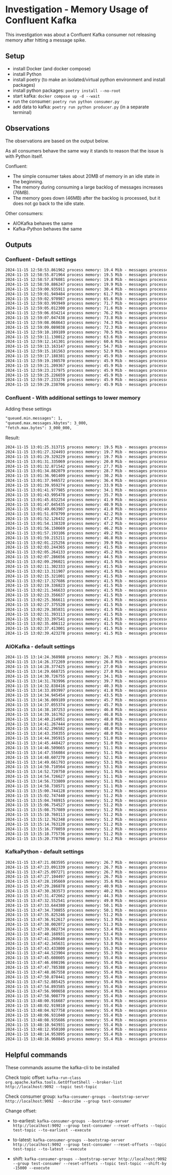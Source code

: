 # Investigation - Memory Usage of Confluent Kafka

This investigation was about a Confluent Kafka consumer not releasing memory after hitting a message spike.

## Setup

- install Docker (and docker compose)
- install Python
- install poetry (to make an isolated/virtual python environment and install packages)
- install python packages: `poetry install --no-root`
- start kafka: `docker compose up -d --wait`
- run the consumer: `poetry run python consumer.py`
- add data to kafka: `poetry run python producer.py` (in a separate terminal)

## Observations

The observations are based on the output below.

As all consumers behave the same way it stands to reason that the issue is with Python itself.

Confluent:

- The simple consumer takes about 20MB of memory in an idle state in the beginning.
- The memory during consuming a large backlog of messages increases (76MB).
- The memory goes down (46MB) after the backlog is processed, but it does not go back to the idle state.

Other consumers:

- AIOKafka behaves the same
- Kafka-Python behaves the same

## Outputs

### Confluent - Default settings

```txt
2024-11-15 12:58:53.861962 process memory: 19.4 Mib - messages processed: 0
2024-11-15 12:58:55.871964 process memory: 19.5 Mib - messages processed: 0
2024-11-15 12:58:57.876081 process memory: 19.8 Mib - messages processed: 0
2024-11-15 12:58:59.886247 process memory: 19.9 Mib - messages processed: 0
2024-11-15 12:59:00.935911 process memory: 30.4 Mib - messages processed: 15000
2024-11-15 12:59:01.949484 process memory: 61.7 Mib - messages processed: 15000
2024-11-15 12:59:02.970987 process memory: 65.6 Mib - messages processed: 15000
2024-11-15 12:59:03.993949 process memory: 71.7 Mib - messages processed: 15000
2024-11-15 12:59:05.012300 process memory: 71.6 Mib - messages processed: 15000
2024-11-15 12:59:06.034214 process memory: 76.2 Mib - messages processed: 15000
2024-11-15 12:59:07.047438 process memory: 73.8 Mib - messages processed: 15000
2024-11-15 12:59:08.068643 process memory: 74.3 Mib - messages processed: 15000
2024-11-15 12:59:09.089038 process memory: 72.3 Mib - messages processed: 15000
2024-11-15 12:59:10.109189 process memory: 70.5 Mib - messages processed: 15000
2024-11-15 12:59:11.130012 process memory: 63.6 Mib - messages processed: 15000
2024-11-15 12:59:12.141301 process memory: 60.6 Mib - messages processed: 15000
2024-11-15 12:59:13.163147 process memory: 54.7 Mib - messages processed: 15000
2024-11-15 12:59:15.181563 process memory: 52.9 Mib - messages processed: 5000
2024-11-15 12:59:17.188381 process memory: 45.9 Mib - messages processed: 0
2024-11-15 12:59:19.198570 process memory: 45.9 Mib - messages processed: 0
2024-11-15 12:59:21.209367 process memory: 45.9 Mib - messages processed: 0
2024-11-15 12:59:23.217975 process memory: 45.9 Mib - messages processed: 0
2024-11-15 12:59:25.226659 process memory: 45.9 Mib - messages processed: 0
2024-11-15 12:59:27.233276 process memory: 45.9 Mib - messages processed: 0
2024-11-15 12:59:29.238706 process memory: 45.9 Mib - messages processed: 0
```

### Confluent - With additional settings to lower memory

Adding these settings

```txt
"queued.min.messages": 1,
"queued.max.messages.kbytes": 3_000,
"fetch.max.bytes": 3_000_000,
````

Result:

```txt
2024-11-15 13:01:25.313715 process memory: 19.5 Mib - messages processed: 0
2024-11-15 13:01:27.324493 process memory: 19.7 Mib - messages processed: 0
2024-11-15 13:01:29.329229 process memory: 19.7 Mib - messages processed: 0
2024-11-15 13:01:31.335069 process memory: 20.0 Mib - messages processed: 0
2024-11-15 13:01:32.871542 process memory: 27.7 Mib - messages processed: 15000
2024-11-15 13:01:34.882079 process memory: 28.7 Mib - messages processed: 3140
2024-11-15 13:01:36.901409 process memory: 30.2 Mib - messages processed: 11861
2024-11-15 13:01:37.946572 process memory: 36.4 Mib - messages processed: 15000
2024-11-15 13:01:39.959274 process memory: 33.9 Mib - messages processed: 5000
2024-11-15 13:01:41.977985 process memory: 34.1 Mib - messages processed: 10000
2024-11-15 13:01:43.995478 process memory: 35.7 Mib - messages processed: 10000
2024-11-15 13:01:45.032254 process memory: 41.9 Mib - messages processed: 15000
2024-11-15 13:01:47.045435 process memory: 40.9 Mib - messages processed: 5000
2024-11-15 13:01:49.063907 process memory: 41.0 Mib - messages processed: 10000
2024-11-15 13:01:51.078799 process memory: 42.2 Mib - messages processed: 10000
2024-11-15 13:01:52.126432 process memory: 47.2 Mib - messages processed: 15000
2024-11-15 13:01:54.138320 process memory: 47.2 Mib - messages processed: 5000
2024-11-15 13:01:56.150669 process memory: 46.2 Mib - messages processed: 10000
2024-11-15 13:01:57.193106 process memory: 49.2 Mib - messages processed: 15000
2024-11-15 13:01:59.215211 process memory: 46.8 Mib - messages processed: 15000
2024-11-15 13:02:01.225256 process memory: 39.9 Mib - messages processed: 0
2024-11-15 13:02:03.244365 process memory: 41.5 Mib - messages processed: 10000
2024-11-15 13:02:05.264133 process memory: 45.2 Mib - messages processed: 10000
2024-11-15 13:02:07.286656 process memory: 44.5 Mib - messages processed: 9999
2024-11-15 13:02:09.296021 process memory: 41.5 Mib - messages processed: 0
2024-11-15 13:02:11.302333 process memory: 41.5 Mib - messages processed: 0
2024-11-15 13:02:13.311907 process memory: 41.5 Mib - messages processed: 0
2024-11-15 13:02:15.321001 process memory: 41.5 Mib - messages processed: 0
2024-11-15 13:02:17.327686 process memory: 41.5 Mib - messages processed: 0
2024-11-15 13:02:19.336823 process memory: 41.5 Mib - messages processed: 0
2024-11-15 13:02:21.346633 process memory: 41.5 Mib - messages processed: 0
2024-11-15 13:02:23.356637 process memory: 41.5 Mib - messages processed: 0
2024-11-15 13:02:25.366611 process memory: 41.5 Mib - messages processed: 0
2024-11-15 13:02:27.375520 process memory: 41.5 Mib - messages processed: 0
2024-11-15 13:02:29.385831 process memory: 41.5 Mib - messages processed: 0
2024-11-15 13:02:31.393113 process memory: 41.5 Mib - messages processed: 0
2024-11-15 13:02:33.397541 process memory: 41.5 Mib - messages processed: 0
2024-11-15 13:02:35.406112 process memory: 41.5 Mib - messages processed: 0
2024-11-15 13:02:37.413001 process memory: 41.5 Mib - messages processed: 0
2024-11-15 13:02:39.423278 process memory: 41.5 Mib - messages processed: 0
```

### AIOKafka - default settings

```txt
2024-11-15 13:14:24.368988 process memory: 26.7 Mib - messages processed: 0
2024-11-15 13:14:26.372269 process memory: 26.8 Mib - messages processed: 0
2024-11-15 13:14:28.377425 process memory: 27.0 Mib - messages processed: 0
2024-11-15 13:14:29.668725 process memory: 27.0 Mib - messages processed: 1
2024-11-15 13:14:30.726755 process memory: 34.1 Mib - messages processed: 10000
2024-11-15 13:14:31.783996 process memory: 39.7 Mib - messages processed: 10000
2024-11-15 13:14:32.838416 process memory: 40.3 Mib - messages processed: 10000
2024-11-15 13:14:33.893997 process memory: 41.8 Mib - messages processed: 10000
2024-11-15 13:14:34.945454 process memory: 43.5 Mib - messages processed: 10000
2024-11-15 13:14:36.009189 process memory: 45.7 Mib - messages processed: 10000
2024-11-15 13:14:37.055374 process memory: 45.7 Mib - messages processed: 10000
2024-11-15 13:14:38.107253 process memory: 46.8 Mib - messages processed: 10000
2024-11-15 13:14:39.161762 process memory: 46.8 Mib - messages processed: 10000
2024-11-15 13:14:40.214951 process memory: 48.0 Mib - messages processed: 10000
2024-11-15 13:14:41.267444 process memory: 48.0 Mib - messages processed: 10000
2024-11-15 13:14:42.296582 process memory: 48.0 Mib - messages processed: 10000
2024-11-15 13:14:43.350355 process memory: 48.0 Mib - messages processed: 10000
2024-11-15 13:14:44.395915 process memory: 51.0 Mib - messages processed: 10000
2024-11-15 13:14:45.448427 process memory: 51.0 Mib - messages processed: 10000
2024-11-15 13:14:46.509665 process memory: 51.1 Mib - messages processed: 10000
2024-11-15 13:14:47.556084 process memory: 51.1 Mib - messages processed: 10000
2024-11-15 13:14:48.607270 process memory: 52.1 Mib - messages processed: 10000
2024-11-15 13:14:49.661793 process memory: 53.1 Mib - messages processed: 10000
2024-11-15 13:14:50.710564 process memory: 53.1 Mib - messages processed: 9999
2024-11-15 13:14:52.720750 process memory: 51.1 Mib - messages processed: 0
2024-11-15 13:14:54.726627 process memory: 51.1 Mib - messages processed: 0
2024-11-15 13:14:56.733809 process memory: 51.1 Mib - messages processed: 0
2024-11-15 13:14:58.738571 process memory: 51.1 Mib - messages processed: 0
2024-11-15 13:15:00.744128 process memory: 51.2 Mib - messages processed: 0
2024-11-15 13:15:02.747440 process memory: 51.2 Mib - messages processed: 0
2024-11-15 13:15:04.748915 process memory: 51.2 Mib - messages processed: 0
2024-11-15 13:15:06.754527 process memory: 51.2 Mib - messages processed: 0
2024-11-15 13:15:08.757089 process memory: 51.2 Mib - messages processed: 0
2024-11-15 13:15:10.760113 process memory: 51.2 Mib - messages processed: 0
2024-11-15 13:15:12.762348 process memory: 51.2 Mib - messages processed: 0
2024-11-15 13:15:14.763120 process memory: 51.2 Mib - messages processed: 0
2024-11-15 13:15:16.770059 process memory: 51.2 Mib - messages processed: 0
2024-11-15 13:15:18.775736 process memory: 51.2 Mib - messages processed: 0
2024-11-15 13:15:20.778798 process memory: 51.2 Mib - messages processed: 0
```

### KafkaPython - default settings

```txt
2024-11-15 13:47:21.083595 process memory: 26.7 Mib - messages processed: 0
2024-11-15 13:47:23.091339 process memory: 26.7 Mib - messages processed: 0
2024-11-15 13:47:25.097271 process memory: 26.7 Mib - messages processed: 0
2024-11-15 13:47:27.104497 process memory: 26.7 Mib - messages processed: 0
2024-11-15 13:47:28.195669 process memory: 35.6 Mib - messages processed: 10001
2024-11-15 13:47:29.286878 process memory: 40.9 Mib - messages processed: 10000
2024-11-15 13:47:30.383573 process memory: 40.2 Mib - messages processed: 10000
2024-11-15 13:47:31.472662 process memory: 44.3 Mib - messages processed: 10000
2024-11-15 13:47:32.552541 process memory: 49.0 Mib - messages processed: 10000
2024-11-15 13:47:33.644380 process memory: 50.1 Mib - messages processed: 10000
2024-11-15 13:47:34.730855 process memory: 50.1 Mib - messages processed: 10000
2024-11-15 13:47:35.825246 process memory: 51.2 Mib - messages processed: 10000
2024-11-15 13:47:36.912617 process memory: 51.3 Mib - messages processed: 10000
2024-11-15 13:47:38.002072 process memory: 51.3 Mib - messages processed: 10000
2024-11-15 13:47:39.082734 process memory: 53.4 Mib - messages processed: 10000
2024-11-15 13:47:40.168931 process memory: 53.4 Mib - messages processed: 10000
2024-11-15 13:47:41.260640 process memory: 53.5 Mib - messages processed: 10000
2024-11-15 13:47:42.345631 process memory: 53.8 Mib - messages processed: 10000
2024-11-15 13:47:43.433800 process memory: 55.3 Mib - messages processed: 10000
2024-11-15 13:47:44.523904 process memory: 55.3 Mib - messages processed: 10000
2024-11-15 13:47:45.608605 process memory: 55.4 Mib - messages processed: 10000
2024-11-15 13:47:46.698196 process memory: 55.4 Mib - messages processed: 10000
2024-11-15 13:47:47.785388 process memory: 55.4 Mib - messages processed: 10000
2024-11-15 13:47:48.867558 process memory: 55.4 Mib - messages processed: 9999
2024-11-15 13:47:50.878441 process memory: 55.4 Mib - messages processed: 0
2024-11-15 13:47:52.885425 process memory: 55.4 Mib - messages processed: 0
2024-11-15 13:47:54.893585 process memory: 55.4 Mib - messages processed: 0
2024-11-15 13:47:56.900658 process memory: 55.4 Mib - messages processed: 0
2024-11-15 13:47:58.908779 process memory: 55.4 Mib - messages processed: 0
2024-11-15 13:48:00.916687 process memory: 55.4 Mib - messages processed: 0
2024-11-15 13:48:02.919810 process memory: 55.4 Mib - messages processed: 0
2024-11-15 13:48:04.927758 process memory: 55.4 Mib - messages processed: 0
2024-11-15 13:48:06.931040 process memory: 55.4 Mib - messages processed: 0
2024-11-15 13:48:08.935686 process memory: 55.4 Mib - messages processed: 0
2024-11-15 13:48:10.943931 process memory: 55.4 Mib - messages processed: 0
2024-11-15 13:48:12.950100 process memory: 55.4 Mib - messages processed: 0
2024-11-15 13:48:14.953895 process memory: 55.4 Mib - messages processed: 0
2024-11-15 13:48:16.960845 process memory: 55.4 Mib - messages processed: 0
```

## Helpful commands

These commands assume the kafka-cli to be installed

Check topic offset:
`kafka-run-class org.apache.kafka.tools.GetOffsetShell --broker-list http://localhost:9092 --topic test-topic`

Check consumer group:
`kafka-consumer-groups --bootstrap-server http://localhost:9092  --describe --group test-consumer`

Change offset:

- to-earliest:
`kafka-consumer-groups --bootstrap-server http://localhost:9092 --group test-consumer --reset-offsets --topic test-topic --to-earliest --execute`

- to-latest:
`kafka-consumer-groups --bootstrap-server http://localhost:9092 --group test-consumer --reset-offsets --topic test-topic --to-latest --execute`

- shift:
`kafka-consumer-groups --bootstrap-server http://localhost:9092 --group test-consumer --reset-offsets --topic test-topic --shift-by -15000 --execute`
